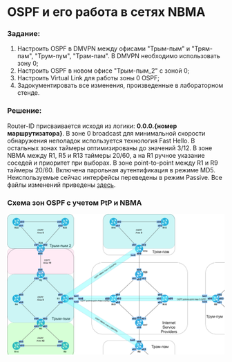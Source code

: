 # OSPF и его работа в сетях NBMA

###  Задание:

  1. Настроить OSPF в DMVPN между офисами "Трым-пым" и "Трям-пам", "Трум-пум", "Трам-пам". В DMVPN необходимо использовать зону 0;
  2. Настроить OSPF в новом офисе "Трым-пым_2" с зоной 0;
  3. Настроить Virtual Link для работы зоны 0 OSPF;
  4. Задокументировать все изменения, произведенные в лабораторном стенде.



###  Решение:

  Router-ID присваивается исходя из логики: **0.0.0.{номер маршрутизатора}**.
  В зоне 0 broadcast для минимальной скорости обнаружения неполадок используется технология Fast Hello. В остальных зонах таймеры оптимизированы до значений 3/12.
  В зоне NBMA между R1, R5 и R13 таймеры 20/60, а на R1 ручное указание соседей
  и приоритет при выборах. В зоне point-to-point между R1 и R9 таймеры 20/60.
  Включена парольная аутентификация в режиме MD5.
  Неиспользуемые сейчас интерфейсы переведены в режим Passive.
  Все файлы изменений приведены [здесь](configs/).

###  Схема зон OSPF с учетом PtP и NBMA

![](ospf_domains.png)